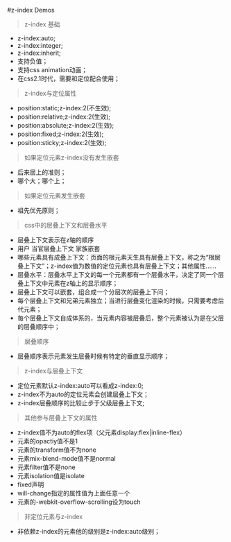 #z-index Demos

> z-index 基础

* z-index:auto;
* z-index:integer;
* z-index:inherit;
* 支持负值；
* 支持css animation动画；
* 在css2.1时代，需要和定位配合使用；

> z-index与定位属性

* position:static;z-index:2(不生效);
* position:relative;z-index:2(生效);
* position:absolute;z-index:2(生效);
* position:fixed;z-index:2(生效);
* position:sticky;z-index:2(生效);

> 如果定位元素z-index没有发生嵌套

* 后来居上的准则；
* 哪个大；哪个上；

> 如果定位元素发生嵌套

* 祖先优先原则；

> css中的层叠上下文和层叠水平

* 层叠上下文表示在z轴的顺序
* 用户 当官层叠上下文 家族嵌套
* 哪些元素具有成叠上下文：页面的根元素天生具有层叠上下文，称之为“根层叠上下文”；z-index值为数值的定位元素也具有层叠上下文；其他属性......
* 层叠水平：层叠水平上下文的每一个元素都有一个层叠水平，决定了同一个层叠上下文中元素在z轴上的显示顺序；
* 层叠上下文可以嵌套，组合成一个分层次的层叠上下问；
* 每个层叠上下文和兄弟元素独立；当进行层叠变化渲染的时候，只需要考虑后代元素；
* 每个层叠上下文自成体系的，当元素内容被层叠后，整个元素被认为是在父层的层叠顺序中；

> 层叠顺序

* 层叠顺序表示元素发生层叠时候有特定的垂直显示顺序；

> z-index与层叠上下文

* 定位元素默认z-index:auto可以看成z-index:0;
* z-index不为auto的定位元素会创建层叠上下文；
* z-index层叠顺序的比较止步于父级层叠上下文;

> 其他参与层叠上下文的属性

* z-index值不为auto的flex项（父元素display:flex|inline-flex）
* 元素的opactiy值不是1
* 元素的transform值不为none
* 元素mix-blend-mode值不是normal
* 元素filter值不是none
* 元素isolation值是isolate
* fixed声明
* will-change指定的属性值为上面任意一个
* 元素的-webkit-overflow-scrolling设为touch

> 非定位元素与z-index

* 非依赖z-index的元素他的级别是z-index:auto级别；





